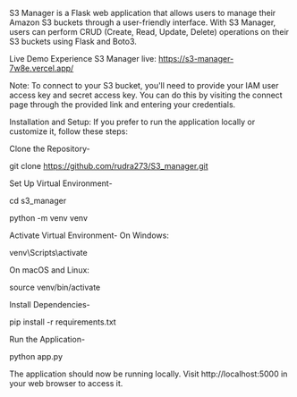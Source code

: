 S3 Manager is a Flask web application that allows users to manage their Amazon S3 buckets through a user-friendly interface. With S3 Manager, users can perform CRUD (Create, Read, Update, Delete) operations on their S3 buckets using Flask and Boto3.

Live Demo
Experience S3 Manager live: https://s3-manager-7w8e.vercel.app/

Note: To connect to your S3 bucket, you'll need to provide your IAM user access key and secret access key. You can do this by visiting the connect page through the provided link and entering your credentials.

Installation and Setup:
If you prefer to run the application locally or customize it, follow these steps:

Clone the Repository- 

git clone https://github.com/rudra273/S3_manager.git

Set Up Virtual Environment-

cd s3_manager

python -m venv venv

Activate Virtual Environment-
On Windows:

venv\Scripts\activate

On macOS and Linux:

source venv/bin/activate

Install Dependencies-

pip install -r requirements.txt

Run the Application-

python app.py


The application should now be running locally. Visit http://localhost:5000 in your web browser to access it.
